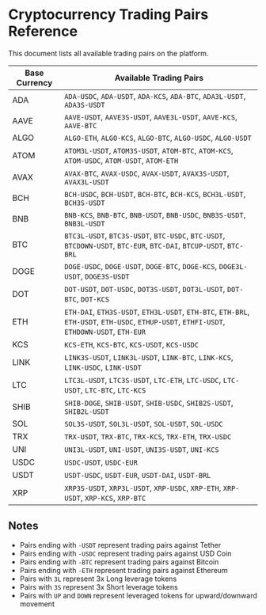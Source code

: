 # Cryptocurrency Trading Pairs Reference

This document lists all available trading pairs on the platform.

| Base Currency | Available Trading Pairs |
|--------------|------------------------|
| ADA | `ADA-USDC`, `ADA-USDT`, `ADA-KCS`, `ADA-BTC`, `ADA3L-USDT`, `ADA3S-USDT` |
| AAVE | `AAVE-USDT`, `AAVE3S-USDT`, `AAVE3L-USDT`, `AAVE-KCS`, `AAVE-BTC` |
| ALGO | `ALGO-ETH`, `ALGO-KCS`, `ALGO-BTC`, `ALGO-USDC`, `ALGO-USDT` |
| ATOM | `ATOM3L-USDT`, `ATOM3S-USDT`, `ATOM-BTC`, `ATOM-KCS`, `ATOM-USDC`, `ATOM-USDT`, `ATOM-ETH` |
| AVAX | `AVAX-BTC`, `AVAX-USDC`, `AVAX-USDT`, `AVAX3S-USDT`, `AVAX3L-USDT` |
| BCH | `BCH-USDC`, `BCH-USDT`, `BCH-BTC`, `BCH-KCS`, `BCH3L-USDT`, `BCH3S-USDT` |
| BNB | `BNB-KCS`, `BNB-BTC`, `BNB-USDT`, `BNB-USDC`, `BNB3S-USDT`, `BNB3L-USDT` |
| BTC | `BTC3L-USDT`, `BTC3S-USDT`, `BTC-USDC`, `BTC-USDT`, `BTCDOWN-USDT`, `BTC-EUR`, `BTC-DAI`, `BTCUP-USDT`, `BTC-BRL` |
| DOGE | `DOGE-USDC`, `DOGE-USDT`, `DOGE-BTC`, `DOGE-KCS`, `DOGE3L-USDT`, `DOGE3S-USDT` |
| DOT | `DOT-USDT`, `DOT-USDC`, `DOT3S-USDT`, `DOT3L-USDT`, `DOT-BTC`, `DOT-KCS` |
| ETH | `ETH-DAI`, `ETH3S-USDT`, `ETH3L-USDT`, `ETH-BTC`, `ETH-BRL`, `ETH-USDT`, `ETH-USDC`, `ETHUP-USDT`, `ETHFI-USDT`, `ETHDOWN-USDT`, `ETH-EUR` |
| KCS | `KCS-ETH`, `KCS-BTC`, `KCS-USDT`, `KCS-USDC` |
| LINK | `LINK3S-USDT`, `LINK3L-USDT`, `LINK-BTC`, `LINK-KCS`, `LINK-USDC`, `LINK-USDT` |
| LTC | `LTC3L-USDT`, `LTC3S-USDT`, `LTC-ETH`, `LTC-USDC`, `LTC-USDT`, `LTC-BTC`, `LTC-KCS` |
| SHIB | `SHIB-DOGE`, `SHIB-USDT`, `SHIB-USDC`, `SHIB2S-USDT`, `SHIB2L-USDT` |
| SOL | `SOL3S-USDT`, `SOL3L-USDT`, `SOL-USDT`, `SOL-USDC` |
| TRX | `TRX-USDT`, `TRX-BTC`, `TRX-KCS`, `TRX-ETH`, `TRX-USDC` |
| UNI | `UNI3L-USDT`, `UNI-USDT`, `UNI3S-USDT`, `UNI-KCS` |
| USDC | `USDC-USDT`, `USDC-EUR` |
| USDT | `USDT-USDC`, `USDT-EUR`, `USDT-DAI`, `USDT-BRL` |
| XRP | `XRP3S-USDT`, `XRP3L-USDT`, `XRP-USDC`, `XRP-ETH`, `XRP-USDT`, `XRP-KCS`, `XRP-BTC` |

## Notes

- Pairs ending with `-USDT` represent trading pairs against Tether
- Pairs ending with `-USDC` represent trading pairs against USD Coin
- Pairs ending with `-BTC` represent trading pairs against Bitcoin
- Pairs ending with `-ETH` represent trading pairs against Ethereum
- Pairs with `3L` represent 3x Long leverage tokens
- Pairs with `3S` represent 3x Short leverage tokens
- Pairs with `UP` and `DOWN` represent leveraged tokens for upward/downward movement
